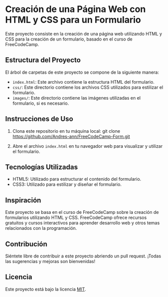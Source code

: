 # Creación de una Página Web con HTML y CSS para un Formulario

Este proyecto consiste en la creación de una página web utilizando HTML y CSS para la creación de un formulario, basado en el curso de FreeCodeCamp.

## Estructura del Proyecto

El árbol de carpetas de este proyecto se compone de la siguiente manera:

- `index.html`: Este archivo contiene la estructura HTML del formulario.
- `css/`: Este directorio contiene los archivos CSS utilizados para estilizar el formulario.
- `images/`: Este directorio contiene las imágenes utilizadas en el formulario, si es necesario.

## Instrucciones de Uso

1. Clona este repositorio en tu máquina local: git clone https://github.com/Andres-ann/FreeCodeCamp-Form.git

2. Abre el archivo `index.html` en tu navegador web para visualizar y utilizar el formulario.

## Tecnologías Utilizadas

- HTML5: Utilizado para estructurar el contenido del formulario.
- CSS3: Utilizado para estilizar y diseñar el formulario.

## Inspiración

Este proyecto se basa en el curso de FreeCodeCamp sobre la creación de formularios utilizando HTML y CSS. FreeCodeCamp ofrece recursos gratuitos y cursos interactivos para aprender desarrollo web y otros temas relacionados con la programación.

## Contribución

Siéntete libre de contribuir a este proyecto abriendo un pull request. ¡Todas las sugerencias y mejoras son bienvenidas!

## Licencia

Este proyecto está bajo la licencia [MIT](LICENSE).


